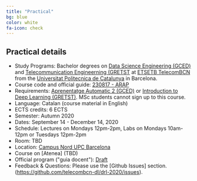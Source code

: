 ```yaml
---
title: "Practical"
bg: blue
color: white
fa-icon: check
---
```


## Practical details

* Study Programs: Bachelor degrees on [Data Science Engineering (GCED)][dse] and [Telecommunication Engineerning (GRETST][gretst] at [ETSETB TelecomBCN](http://etsetb.upc.edu/ca) from the [Universitat Politecnica de Catalunya][upc] in Barcelona.
* Course code and official guide: [230817 - ARAP](http://infoteleco.upc.edu/documents/guia_docent/assignatures/all/cat/230329.pdf)
* Requirements: [Aprenentatge Automatic 2 (GCED)][aa2] or [Introduction to Deep Learning (GRETST)][idl]. MSc students cannot sign up to this course.
* Language: Catalan (course material in English)
* ECTS credits: 6 ECTS
* Semester: Autumn 2020
* Dates: September 14 - December 14, 2020
* Schedule: Lectures on Mondays 12pm-2pm, Labs on Mondays 10am-12pm or Tuesdays 12pm-2pm
* Room: TBD
* Location: [Campus Nord UPC Barcelona](https://imatge.upc.edu/web/contact)
* Course on [Atenea] (TBD)
* Official program ("guia docent"): [Draft](https://github.com/telecombcn-dl/drl-2020/blob/gh-pages/arap-2020-guia.pdf)
* Feedback & Questions: Please use the [Github Issues] section.(https://github.com/telecombcn-dl/drl-2020/issues).

[idl]: https://telecombcn-dl.github.io/idl-2020/
[aa2]: https://www.fib.upc.edu/en/studies/bachelors-degrees/bachelor-degree-data-science-and-engineering/curriculum/syllabus/AA2-GCED
[dse]: https://dse.upc.edu/en
[gretst]: https://telecos.upc.edu/en/study-programs/degrees/bachelors-degree-in-telecommunications-technologies-and-services-engineering?set_language=en
[upc]: http://www.upc.edu/?set_language=en
